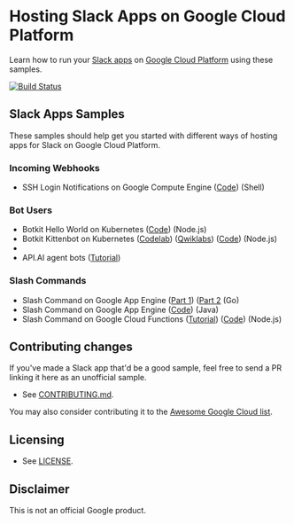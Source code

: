 # Hosting Slack Apps on Google Cloud Platform

Learn how to run your [Slack apps][slack-api] on [Google Cloud
Platform][google-cloud] using these samples.

[![Build Status][travis-status-img]][travis-status]

[google-cloud]: https://cloud.google.com/
[slack-api]: https://api.slack.com/
[travis-status]: https://travis-ci.org/GoogleCloudPlatform/slack-samples
[travis-status-img]: https://travis-ci.org/GoogleCloudPlatform/slack-samples.svg


## Slack Apps Samples

These samples should help get you started with different ways of hosting apps
for Slack on Google Cloud Platform.

### Incoming Webhooks

- SSH Login Notifications on Google Compute Engine ([Code](notify)) (Shell)


### Bot Users

- Botkit Hello World on Kubernetes ([Code](bot)) (Node.js)
- Botkit Kittenbot on Kubernetes
  ([Codelab](https://codelabs.developers.google.com/codelabs/cloud-slack-bot/index.html#0))
  ([Qwiklabs](https://google.qwiklabs.com/focuses/3167?locale=en))
  ([Code](https://github.com/googlecodelabs/cloud-slack-bot)) (Node.js)
- 
- API.AI agent bots ([Tutorial](https://docs.api.ai/docs/slack-integration))


### Slash Commands

- Slash Command on Google App Engine ([Part 1](command/1-custom-integration))
  ([Part 2](command/2-app) (Go)
- Slash Command on Google App Engine ([Code](java/command)) (Java)
- Slash Command on Google Cloud Functions
  ([Tutorial](https://cloud.google.com/functions/docs/tutorials/slack))
  ([Code](https://github.com/GoogleCloudPlatform/nodejs-docs-samples/tree/master/functions/slack))
  (Node.js)


## Contributing changes

If you've made a Slack app that'd be a good sample, feel free to send a PR
linking it here as an unofficial sample.

- See [CONTRIBUTING.md](CONTRIBUTING.md).

You may also consider contributing it to the [Awesome Google Cloud
list](https://github.com/GoogleCloudPlatform/awesome-google-cloud).


## Licensing

- See [LICENSE](LICENSE).


## Disclaimer

This is not an official Google product.

